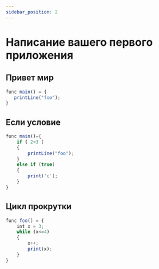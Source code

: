 ```yaml
---
sidebar_position: 2
---
```


# Написание вашего первого приложения

## Привет мир
```jsx
func main() = {
   printLine("foo");
}
```

## Если условие
```jsx
func main()={
    if ( 2<3 ) 
    {
        printLine("foo");
    }
    else if (true)
    {
        print('c');
    }
}
```

## Цикл прокрутки
```jsx
func foo() = {
    int x = 3;
    while (x<=4)
    {
        x++;
        print(x);
    }
}
```